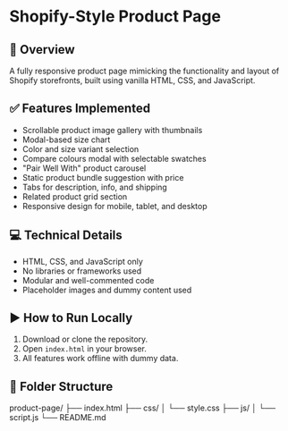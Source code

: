 # Shopify-Style Product Page

## 📄 Overview
A fully responsive product page mimicking the functionality and layout of Shopify storefronts, built using vanilla HTML, CSS, and JavaScript.

## ✅ Features Implemented
- Scrollable product image gallery with thumbnails
- Modal-based size chart
- Color and size variant selection
- Compare colours modal with selectable swatches
- "Pair Well With" product carousel
- Static product bundle suggestion with price
- Tabs for description, info, and shipping
- Related product grid section
- Responsive design for mobile, tablet, and desktop

## 💻 Technical Details
- HTML, CSS, and JavaScript only
- No libraries or frameworks used
- Modular and well-commented code
- Placeholder images and dummy content used

## ▶️ How to Run Locally
1. Download or clone the repository.
2. Open `index.html` in your browser.
3. All features work offline with dummy data.

## 📁 Folder Structure

product-page/
├── index.html
├── css/
│   └── style.css
├── js/
│   └── script.js
└── README.md

